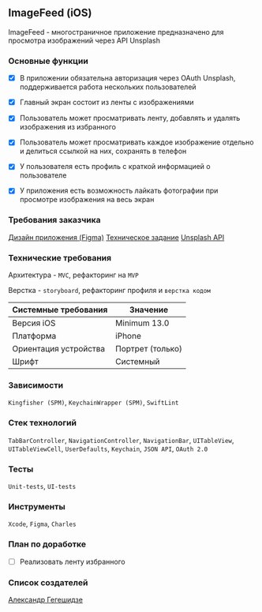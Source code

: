 ## ImageFeed (iOS)


ImageFeed - многостраничное приложение предназначено для просмотра изображений через API Unsplash

### Основные функции

- [x] В приложении обязательна авторизация через OAuth Unsplash, поддерживается работа нескольких пользователей
- [x] Главный экран состоит из ленты с изображениями
- [x] Пользователь может просматривать ленту, добавлять и удалять изображения из избранного
- [x] Пользователь может просматривать каждое изображение отдельно и делиться ссылкой на них, сохранять в телефон
- [x] У пользователя есть профиль с краткой информацией о пользователе
- [x] У приложения есть возможность лайкать фотографии при просмотре изображения на весь экран



### Требования заказчика
[Дизайн приложения (Figma)](https://www.figma.com/file/Y8jmksdf2qxOUmLEt1Afth/Image-Feed?type=design&node-id=0-1&mode=design&t=MwVNdcCuW1WCSX7e-0
)
[Техническое задание](https://github.com/Yandex-Practicum/iOS-ImageFeed-Public)
[Unsplash API](https://unsplash.com/documentation)


### Технические требования
Архитектура - `MVC`, рефакторинг на `MVP`

Верстка - `storyboard`, рефакторинг профиля и `верстка кодом`


| Системные требования                                 | Значение                     |
| ---------------------------------------------------- | ---------------------------- |
| Версия iOS                                           | Minimum 13.0                 |
| Платформа                                            | iPhone                       |
| Ориентация устройства                                | Портрет (только)             |
| Шрифт                                                | Системный                    |


### Зависимости
`Kingfisher (SPM)`, `KeychainWrapper (SPM)`, `SwiftLint`

### Стек технологий 
`TabBarController`, `NavigationController`, `NavigationBar`, `UITableView`, `UITableViewCell`, `UserDefaults`, `Keychain`, `JSON API`, `OAuth 2.0`

### Тесты
`Unit-tests`, `UI-tests`

### Инструменты
`Xcode`, `Figma`, `Charles`
 
### План по доработке
- [ ] Реализовать ленту избранного


### Список создателей
[Александр Гегешидзе](https://github.com/gegcan)
